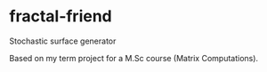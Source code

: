 # fractal-friend
Stochastic surface generator

Based on my term project for a M.Sc course (Matrix Computations).
